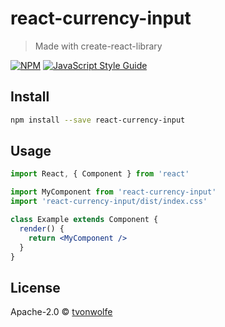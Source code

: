 # react-currency-input

> Made with create-react-library

[![NPM](https://img.shields.io/npm/v/react-currency-input.svg)](https://www.npmjs.com/package/react-currency-input) [![JavaScript Style Guide](https://img.shields.io/badge/code_style-standard-brightgreen.svg)](https://standardjs.com)

## Install

```bash
npm install --save react-currency-input
```

## Usage

```jsx
import React, { Component } from 'react'

import MyComponent from 'react-currency-input'
import 'react-currency-input/dist/index.css'

class Example extends Component {
  render() {
    return <MyComponent />
  }
}
```

## License

Apache-2.0 © [tvonwolfe](https://github.com/tvonwolfe)
